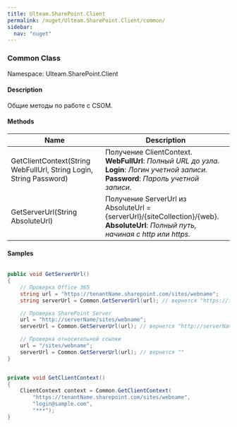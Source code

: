 ```yaml
---
title: Ulteam.SharePoint.Client 
permalink: /nuget/Ulteam.SharePoint.Client/common/
sidebar:
  nav: "nuget"
---
```


### Common Class
Namespace: Ulteam.SharePoint.Client

#### Description
Общие методы по работе с CSOM.


#### Methods

| Name | Description |
|-|-|
| GetClientContext(String WebFullUrl, String Login, String Password) | Получение ClientContext.  <br> **WebFullUrl**: *Полный URL до узла.*  <br> **Login**: *Логин учетной записи.*  <br> **Password**: *Пароль учетной записи.*  |
| GetServerUrl(String AbsoluteUrl) | Получение ServerUrl из AbsoluteUrl = {serverUrl}/{siteCollection}/{web}.  <br> **AbsoluteUrl**: *Полный путь, начиная с http или https.*  |

#### Samples
```csharp

public void GetServerUrl()
{
    // Проверка Office 365
    string url = "https://tenantName.sharepoint.com/sites/webname";
    string serverUrl = Common.GetServerUrl(url); // вернется "https://tenantName.sharepoint.com"

    // Проверка SharePoint Server
    url = "http://serverName/sites/webname";
    serverUrl = Common.GetServerUrl(url); // вернется "http://serverName"

    // Проверка относительной ссылки
    url = "/sites/webname";
    serverUrl = Common.GetServerUrl(url); // вернется ""
}
```
```csharp

private void GetClientContext()
{
    ClientContext context = Common.GetClientContext(
        "https://tenantName.sharepoint.com/sites/webname",
        "login@sample.com",
        "***");
}
```
